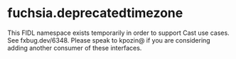 # fuchsia.deprecatedtimezone

This FIDL namespace exists temporarily in order to support Cast use cases. See fxbug.dev/6348.
Please speak to kpozin@ if you are considering adding another consumer of these
interfaces.